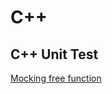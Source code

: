 # C++

## C++ Unit Test

[Mocking free function](https://stackoverflow.com/questions/28392277/mocking-free-function)
